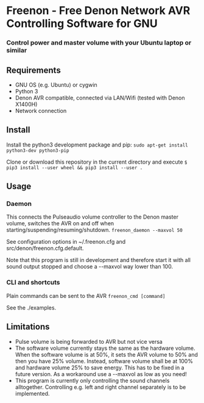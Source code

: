 # Freenon - Free Denon Network AVR Controlling Software for GNU
### Control power and master volume with your Ubuntu laptop or similar

## Requirements
- GNU OS (e.g. Ubuntu) or cygwin
- Python 3
- Denon AVR compatible, connected via LAN/Wifi (tested with Denon X1400H)
- Network connection


## Install

Install the python3 development package and pip:
`sudo apt-get install python3-dev python3-pip`

Clone or download this repository in the current directory and execute
`$ pip3 install --user wheel && pip3 install --user .`

## Usage

### Daemon
This connects the Pulseaudio volume controller to the Denon master volume, switches the AVR on and off when starting/suspending/resuming/shutdown.
`freenon_daemon --maxvol 50`

See configuration options in ~/.freenon.cfg and src/denon/freenon.cfg.default.

Note that this program is still in development and therefore start it with all sound output stopped and choose a --maxvol way lower than 100.


### CLI and shortcuts
Plain commands can be sent to the AVR
`freenon_cmd [command]`

See the ./examples.


## Limitations
- Pulse volume is being forwarded to AVR but not vice versa
- The software volume currently stays the same as the hardware volume. When the software volume is at 50%, it sets the AVR volume to 50% and then you have 25% volume. Instead, software volume shall be at 100% and hardware volume 25% to save energy. This has to be fixed in a future version. As a workaround use a --maxvol as low as you need!
- This program is currently only controlling the sound channels alltogether. Controlling e.g. left and right channel separately is to be implemented.

